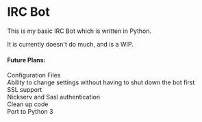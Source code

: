 IRC Bot
=======

This is my basic IRC Bot which is written in Python.

It is currently doesn't do much, and is a WIP.

#### Future Plans: ####

Configuration Files<br>
Ability to change settings without having to shut down the bot first<br>
SSL support<br>
Nickserv and Sasl authentication<br>
Clean up code<br>
Port to Python 3